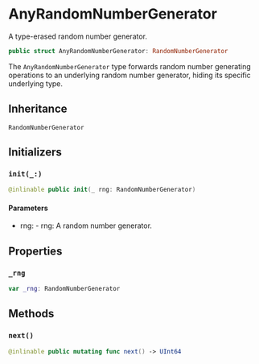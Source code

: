 # AnyRandomNumberGenerator

A type-erased random number generator.

``` swift
public struct AnyRandomNumberGenerator: RandomNumberGenerator
```

The `AnyRandomNumberGenerator` type forwards random number generating operations to an
underlying random number generator, hiding its specific underlying type.

## Inheritance

`RandomNumberGenerator`

## Initializers

### `init(_:)`

``` swift
@inlinable public init(_ rng: RandomNumberGenerator)
```

#### Parameters

  - rng: - rng: A random number generator.

## Properties

### `_rng`

``` swift
var _rng: RandomNumberGenerator
```

## Methods

### `next()`

``` swift
@inlinable public mutating func next() -> UInt64
```
